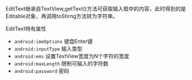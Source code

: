 EditText继承自TextView,getText()方法可获取输入框中的内容，此时得到的是Editable对象，再调用toStirng方法转为字符串。

EditText特有属性

- `android:imeOptions` 键盘Enter键
- `android:inputType` 输入类型
- `android:ems` 设置TextView宽度为N个字符的宽度
- `android:maxLength` 限制可输入的字符数
- `android:password` 密码

